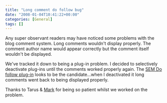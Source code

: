 ```yaml
---
title: "Long comment do follow bug"
date: "2008-01-04T10:41:22+00:00"
categories: [General]
tags: []
---
```


Any super observant readers may have noticed some problems with the blog comment system. Long comments wouldn't display properly. The comment author name would appear correctly but the comment itself wouldn't be displayed.

We've tracked it down to being a plug-in problem. I decided to selectively deactivate plug-ins until the comments worked properly again. The <a href="http://www.semiologic.com/software/dofollow/">SEM Do follow plug-in</a> looks to be the candidate...when I deactivated it long comments went back to being displayed properly.

Thanks to Tarus &amp; <a href="http://www.socializedsoftware.com/">Mark</a> for being so patient whilst we worked on the problem.
